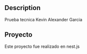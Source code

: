 

## Description

Prueba tecnica Kevin Alexander Garcia 



## Proyecto

Este proyecto fue realizado en nest.js

